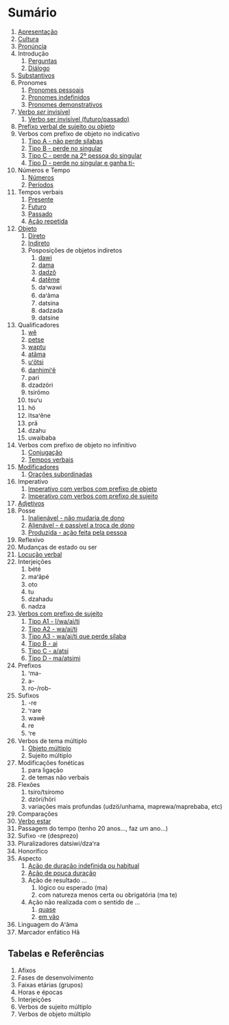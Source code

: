 # Sumário

1. [Apresentação](conteudo/apresentacao/index.md)
1. [Cultura](conteudo/cultura/index.md)
1. [Pronúncia](conteudo/pronuncia/index.md)
1. Introdução
   1. [Perguntas](/conteudo/introducao/perguntas/index.md)
   1. [Diálogo](conteudo/introducao/dialogo/index.md)
1. [Substantivos](conteudo/substantivos/index.md)
1. Pronomes
   1. [Pronomes pessoais](conteudo/pronomes/pronomesPessoais/index.md)
   1. [Pronomes indefinidos](conteudo/pronomes/pronomesIndefinidos/index.md)
   1. [Pronomes demonstrativos](conteudo/pronomes/pronomesDemonstrativos/index.md)
1. [Verbo *ser* invisível](conteudo/verboSerInvisivel/index.md)
    1. [Verbo ser invisível (futuro/passado)](conteudo/verboSerInvisivel/index.md)
1. [Prefixo verbal de sujeito ou objeto](/conteudo/verbos/prefixoVerbal/index.md)
1. Verbos com prefixo de objeto no indicativo
   1. [Tipo A - não perde sílabas](conteudo/verbosClasse2/tipoA/index.md)
   1. [Tipo B - perde no singular](conteudo/verbosClasse2/tipoB/index.md)
   1. [Tipo C - perde na 2º pessoa do singular](conteudo/verbosClasse2/tipoC/index.md)
   1. [Tipo D - perde no singular e ganha ti-](conteudo/verbosClasse2/tipoD/index.md)
1. Números e Tempo
   1. [Números](conteudo/numeros/index.md)
   1. [Períodos](conteudo/periodosTempo/index.md)
1. Tempos verbais
    1. [Presente](conteudo/temposVerbais/presente/index.md)
    1. [Futuro](conteudo/temposVerbais/futuro/index.md)
    1. [Passado](conteudo/temposVerbais/passado/index.md)
    1. [Ação repetida](conteudo/temposVerbais/acaoRepetida/index.md)
1. [Objeto](conteudo/objeto/index.md)
    1. [Direto](conteudo/objeto/direto/index.md)
    1. [Indireto](conteudo/objeto/indireto/index.md)
    1. Posposições de objetos indiretos
       1. [dawi](conteudo/objeto/posposicoes/dawi/index.md)
       1. [dama](conteudo/objeto/posposicoes/dama/index.md)
       1. [dadzô](conteudo/objeto/posposicoes/dadzo/index.md)
       1. [datẽme](conteudo/objeto/posposicoes/dateme/index.md)
       1. daꞌwawi
       1. daꞌãma
       1. datsina
       1. dadzada
       1. datsine
1. Qualificadores
    1. [wẽ](conteudo/qualificadores/we/index.md)
    1. [petse](conteudo/qualificadores/petse/index.md)
    1. [waptu](/conteudo/qualificadores/waptu/index.md)
    1. [atãma](/conteudo/qualificadores/atama/index.md)
    1. [uꞌötsi](/conteudo/qualificadores/uotsi/index.md)
    1. [danhimiꞌẽ](/conteudo/qualificadores/danhimie/index.md)
    1. pari
    1. dzadzöri
    1. tsirõmo
    1. tsuꞌu
    1. hö
    1. ĩtsaꞌẽne
    1. prã
    1. dzahu
    1. uwaibaba
1. Verbos com prefixo de objeto no infinitivo
    1. [Conjugação](conteudo/verbosClasse2/infinitivo/conjugacao/index.md)
    1. [Tempos verbais](conteudo/verbosClasse2/infinitivo/temposVerbais/index.md)
1. [Modificadores](conteudo/modificadores/index.md)
    1. [Orações subordinadas](conteudo/oracoesSubordinadas/index.md)
1. Imperativo
    1. [Imperativo com verbos com prefixo de objeto](/conteudo/imperativo/classe2/index.md)
    1. [Imperativo com verbos com prefixo de sujeito](/conteudo/imperativo/classe1/index.md)
1. [Adjetivos](/conteudo/adjetivos/index.md)
1. Posse
    1. [Inalienável - não mudaria de dono](conteudo/posse/inalienavel/index.md)
    1. [Alienável - é passível a troca de dono](conteudo/posse/alienavel/index.md)
    1. [Produzida - ação feita pela pessoa](conteudo/posse/produzida/index.md)
1. Reflexivo
1. Mudanças de estado ou ser
1. [Locução verbal](conteudo/locucaoVerbal/index.md)
1. Interjeições
    1. bété
    1. maꞌãpé
    1. oto
    1. tu
    1. dzahadu
    1. nadza
1. [Verbos com prefixo de sujeito](/conteudo/verbosClasse1/index.md)
     1. [Tipo A1 - ĩ̱/wa/ai/ti](/conteudo/verbosClasse1/tipoa1/index.md)
     1. [Tipo A2 - wa/ai/ti](/conteudo/verbosClasse1/tipoa2/index.md)
     1. [Tipo A3 - wa/ai/ti que perde sílaba](/conteudo/verbosClasse1/tipoa3/index.md)
     1. [Tipo B - ai](/conteudo/verbosClasse1/tipob/index.md)
     1. [Tipo C - a/atsi](/conteudo/verbosClasse1/tipoc/index.md)
     1. [Tipo D - ma/atsimi](/conteudo/verbosClasse1/tipod/index.md)
1. Prefixos
    1. ꞌma-
    1. a-
    1. ro-/rob-
1. Sufixos
    1. -re
    1. ꞌrare
    1. wawẽ
    1. re
    1. ꞌre
1. Verbos de tema múltiplo
     1. [Objeto múltiplo](conteudo/verbosObjetoMultiplo/index.md)
     1. Sujeito múltiplo
1. Modificações fonéticas
    1. para ligação
    1. de temas não verbais
1. Flexões
    1. tsiro/tsiromo
    1. dzöri/höri
    1. variações mais profundas (udzö/unhama, maprewa/maprebaba, etc)
1. Comparações
1. [Verbo estar](conteudo/verboEstar/index.md)
1. Passagem do tempo (tenho 20 anos..., faz um ano...)
1. Sufixo -re (desprezo)
1. Pluralizadores datsiwi/dzaꞌra
1. Honorífico
1. Aspecto
    1. [Ação de duração indefinida ou habitual](conteudo/aspecto/reMono/index.md)
    1. [Ação de pouca duração](conteudo/aspecto/mono/index.md)
    1. Ação de resultado ...
       1. lógico ou esperado (ma)
       1. com natureza menos certa ou obrigatória (ma te)
    1. Ação não realizada com o sentido de ...
       1. [quase](conteudo/aspecto/quase/index.md)
       1. [em vão](conteudo/aspecto/emVao/index.md)
1. Linguagem do Aꞌãma
1. Marcador enfático Hã

## Tabelas e Referências

1. Afixos
1. Fases de desenvolvimento
1. Faixas etárias (grupos)
1. Horas e épocas
1. Interjeições
1. Verbos de sujeito múltiplo
1. Verbos de objeto múltiplo

